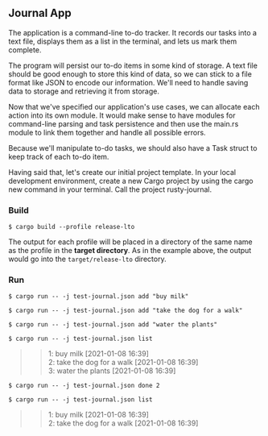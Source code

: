 ## Journal App

The application is a command-line to-do tracker. It records our tasks into a text file, displays them as a list in the terminal, and lets us mark them complete.

The program will persist our to-do items in some kind of storage. A text file should be good enough to store this kind of data, so we can stick to a file format like JSON to encode our information. We'll need to handle saving data to storage and retrieving it from storage.

Now that we've specified our application's use cases, we can allocate each action into its own module. It would make sense to have modules for command-line parsing and task persistence and then use the main.rs module to link them together and handle all possible errors.

Because we'll manipulate to-do tasks, we should also have a Task struct to keep track of each to-do item.

Having said that, let's create our initial project template. In your local development environment, create a new Cargo project by using the cargo new command in your terminal. Call the project rusty-journal.

### Build

`$ cargo build --profile release-lto`

The output for each profile will be placed in a directory of the same name as the profile in the **target directory**. As in the example above, the output would go into the `target/release-lto` directory.

### Run

`$ cargo run -- -j test-journal.json add "buy milk"`

`$ cargo run -- -j test-journal.json add "take the dog for a walk"`

`$ cargo run -- -j test-journal.json add "water the plants"`

`$ cargo run -- -j test-journal.json list`
>> 1: buy milk                                           [2021-01-08 16:39]<br>
>> 2: take the dog for a walk                            [2021-01-08 16:39]<br>
>> 3: water the plants                                   [2021-01-08 16:39]

`$ cargo run -- -j test-journal.json done 2`

`$ cargo run -- -j test-journal.json list`
>> 1: buy milk                                           [2021-01-08 16:39]<br>
>> 2: take the dog for a walk                            [2021-01-08 16:39]<br>